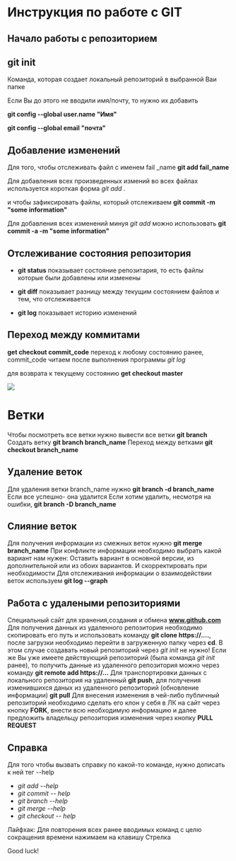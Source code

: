 # Инструкция по работе с GIT
## Начало работы с репозиторием

## **git init**

Команда, которая создает локальный репозиторий в выбранной Ваи папке

Если Вы до этого не вводили имя/почту, то нужно их добавить

**git config --global user.name "Имя"**

**git config --global email "почта"**

## Добавление изменений

Для того, чтобы отслеживать файл с именем fail _name
**git add fail_name**

Для добавления всех произведенных измений во всех файлах используется короткая форма *git add .*

и чтобы зафиксировать файлы, который отслеживаем
**git commit -m "some information"**

Для добавления всех изменений минуя *git add* можно использовать **git commit -a -m "some information"**

## Отслеживание состояния репозитория

* **git status**
показывает состояние репозитария, то есть файлы которые были добавлены или изменены

* **git diff**
показывает разницу между текущим состоянием файлов и тем, что отслеживается

* **git log**
показывает историю изменений

## Переход между коммитами

**get checkout commit_code**
переход к любому состоянию ранее,
commit_code читаем после выполнения программы *git log*

для возврата к текущему состоянию **get checkout master**

![](100.jpg)

# Ветки
Чтобы посмотреть все ветки нужно вывести все ветки **git branch**
Создать ветку **git branch branch_name**
Переход между ветками **git checkout branch_name**

## Удаление веток
Для удаления ветки branch_name нужно **git branch -d branch_name**
Если все успешно- она удалится
Если хотим удалить, несмотря на ошибки, **git branch -D branch_name**
## Слияние веток
Для получения информации из смежных веток нужно **git merge branch_name**
При конфликте информации необходимо выбрать какой вариант нам нужен: Оставить вариант в основной версии, из дополнительной или из обоих вариантов. И скорректировать при необходимости
Для отслеживания информации о взаимодействии веток используем **git log --graph**

## Работа с удалеными репозиториями
Специальный сайт для хранения,создания и обмена **www.github.com** Для получения данных из удаленного репозитория необходимо скопировать его путь и использовать команду **git clone https://....**, после загрузки необходимо перейти в загруженную папку через **cd**. В этом случае создавать новый репозиторий через *git init* не нужно!
Если же Вы уже имеете действующий репозиторий (была команда *git init* ранее), то получить данные из удаленного репозитория можно через команду **git remote add https://...**
Для транспортировки данных с локального репозитория на удаленный **git push**, для получения изменившихся даных из удаленного репозиторий (обновление информации) **git pull**
Для внесения изменения в чей-либо публичный репозиторий необходимо сделать его клон у себя в ЛК на сайт через кнопку **FORK**, внести всю необходимую информацию и далее предложить владельцу репозитория изменения через кнопку **PULL REQUEST**

## Справка
Для того чтобы вызвать справку по какой-то команде, нужно дописать к ней тег --help
* *git add --help*
* *git commit -- help*
* *git branch --help*
* *git merge --help*
* *git checkout -- help*

Лайфхак: Для повторения всех ранее вводимых команд с целю сокращения времени нажимаем на клавишу Стрелка

Good luck!